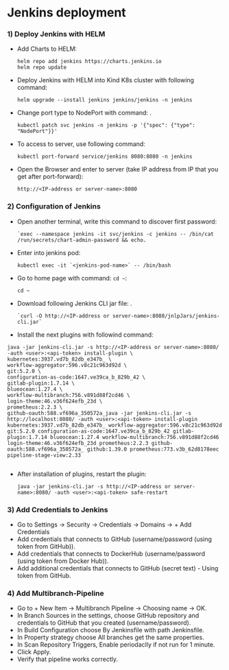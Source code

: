 # Jenkins deployment

### 1) Deploy Jenkins with HELM

* Add Charts to HELM:

  ```
  helm repo add jenkins https://charts.jenkins.io
  helm repo update
  ```
* Deploy Jenkins with HELM into Kind K8s cluster with following command:

  ```
  helm upgrade --install jenkins jenkins/jenkins -n jenkins
  ```
* Change port type to NodePort with command: .

  ```
  kubectl patch svc jenkins -n jenkins -p '{"spec": {"type": "NodePort"}}'
  ```
* To access to server, use following command:

  ```
  kubectl port-forward service/jenkins 8080:8080 -n jenkins
  ```
* Open the Browser and enter to server (take IP address from IP that you get after port-forward):

  ```
  http://<IP-address or server-name>:8080
  ```

### 2) Configuration of Jenkins

* Open another terminal, write this command to discover first password:

  ```
  `exec --namespace jenkins -it svc/jenkins -c jenkins -- /bin/cat /run/secrets/chart-admin-password && echo.
  ```
* Enter into jenkins pod:

  ```
  kubectl exec -it `<jenkins-pod-name>` -- /bin/bash
  ```
* Go to home page with command: ``cd ~``:

  ```
  cd ~
  ```
* Download following Jenkins CLI jar file: .

  ```
  `curl -O http://<IP-address or server-name>:8080/jnlpJars/jenkins-cli.jar`
  ```
* Install the next plugins with followind command:

```
java -jar jenkins-cli.jar -s http://<IP-address or server-name>:8080/ -auth <user>:<api-token> install-plugin \
kubernetes:3937.vd7b_82db_e347b_ \
workflow-aggregator:596.v8c21c963d92d \
git:5.2.0 \
configuration-as-code:1647.ve39ca_b_829b_42 \
gitlab-plugin:1.7.14 \
blueocean:1.27.4 \
workflow-multibranch:756.v891d88f2cd46 \
login-theme:46.v36f624efb_23d \
prometheus:2.2.3 \
github-oauth:588.vf696a_350572a_java -jar jenkins-cli.jar -s http://localhost:8080/ -auth <user>:<api-token> install-plugin kubernetes:3937.vd7b_82db_e347b_ workflow-aggregator:596.v8c21c963d92d git:5.2.0 configuration-as-code:1647.ve39ca_b_829b_42 gitlab-plugin:1.7.14 blueocean:1.27.4 workflow-multibranch:756.v891d88f2cd46 login-theme:46.v36f624efb_23d prometheus:2.2.3 github-oauth:588.vf696a_350572a_ github:1.39.0 prometheus:773.v3b_62d8178eec pipeline-stage-view:2.33
  
```

* After installation of plugins, restart the plugin:
  ```
  java -jar jenkins-cli.jar -s http://<IP-address or server-name>:8080/ -auth <user>:<api-token> safe-restart
  ```

### 3) Add Credentials to Jenkins

* Go to Settings -> Security -> Credentials -> Domains -> + Add Credentials
* Add credentials that connects to GitHub (username/password (using token from GitHub)).
* Add credentials that connects to DockerHub (username/password (using token from Docker Hub)).
* Add additional credentials that connects to GitHub (secret text) - Using token from GitHub.

### 4) Add Multibranch-Pipeline

* Go to + New Item -> Multibranch Pipeline -> Choosing name -> OK.
* In Branch Sources in the settings, choose GitHub repository and credentials to GitHub that you created (username/password).
* In Build Configuration choose By Jenkinsfile with path Jenkinsfile.
* In Property strategy choose All branches get the same properties.
* In Scan Repository Triggers, Enable periodaclly if not run for 1 minute.
* Click Apply.
* Verify that pipeline works correctly.
